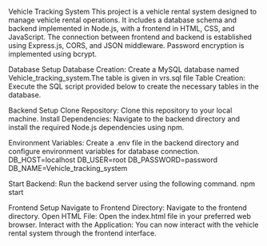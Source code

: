 
Vehicle Tracking System
This project is a vehicle rental system designed to manage vehicle rental operations. It includes a database schema and backend implemented in Node.js, with a frontend in HTML, CSS, and JavaScript. The connection between frontend and backend is established using Express.js, CORS, and JSON middleware. Password encryption is implemented using bcrypt.

Database Setup
Database Creation: Create a MySQL database named Vehicle_tracking_system.The table is given in vrs.sql file 
Table Creation: Execute the SQL script provided below to create the necessary tables in the database.

Backend Setup
Clone Repository: Clone this repository to your local machine.
Install Dependencies: Navigate to the backend directory and install the required Node.js dependencies using npm.

Environment Variables: Create a .env file in the backend directory and configure environment variables for database connection.
DB_HOST=localhost
DB_USER=root
DB_PASSWORD=password
DB_NAME=Vehicle_tracking_system

Start Backend: Run the backend server using the following command.
npm start

Frontend Setup
Navigate to Frontend Directory: Navigate to the frontend directory.
Open HTML File: Open the index.html file in your preferred web browser.
Interact with the Application: You can now interact with the vehicle rental system through the frontend interface.
